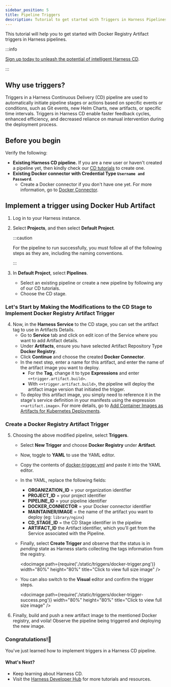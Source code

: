 ```yaml
---
sidebar_position: 5
title: Pipeline Triggers
description: Tutorial to get started with Triggers in Harness Pipelines.
---
```


This tutorial will help you to get started with Docker Registry Artifact triggers in Harness pipelines.

:::info

[Sign up today to unleash the potential of intelligent Harness CD](https://app.harness.io/auth/#/signup/?module=cd&utm_source=website&utm_medium=harness-developer-hub&utm_campaign=cd-plg&utm_content=tutorials-cd-kubernetes-manifest).

:::

## Why use triggers?

Triggers in a Harness Continuous Delivery (CD) pipeline are used to automatically initiate pipeline stages or actions based on specific events or conditions, such as Git events, new Helm Charts, new artifacts, or specific time intervals. Triggers in Harness CD enable faster feedback cycles, enhanced efficiency, and decreased reliance on manual intervention during the deployment process.


## Before you begin

Verify the following:

- **Existing Harness CD pipeline.** If you are a new user or haven't created a pipeline yet, then kindly check our [CD tutorials](/tutorials/cd-pipelines) to create one.
- **Existing Docker connector with Credential Type `Username and Password`**.
    - Create a Docker connector if you don't have one yet. For more information, go to [Docker Connector](/docs/platform/connectors/cloud-providers/ref-cloud-providers/docker-registry-connector-settings-reference).

## Implement a trigger using Docker Hub Artifact


1. Log in to your Harness instance. 
2. Select **Projects**, and then select **Default Project**.

    :::caution

    For the pipeline to run successfully, you must follow all of the following steps as they are, including the naming conventions.

    :::
3. In **Default Project**, select **Pipelines**.
    - Select an existing pipeline or create a new pipeline by following any of our CD tutorials.
    - Choose the CD stage.

### Let's Start by Making the Modifications to the CD Stage to Implement Docker Registry Artifact Trigger

4. Now, in the **Harness Service** to the CD stage, you can set the artifact tag to use in Artifacts Details.
    - Go to **Service** tab and click on edit icon of the Service where you want to add Artifact details.
    - Under **Artifacts**, ensure you have selected Artifact Repository Type **Docker Registry**.
    - Click **Continue** and choose the created **Docker Connector**.
    - In the next step, enter a name for this artifact, and enter the name of the artifact image you want to deploy.
        - For the **Tag**, change it to type **Expressions** and enter `<+trigger.artifact.build>`.
        - With `<+trigger.artifact.build>`, the pipeline will deploy the artifact image version that initiated the trigger.
    - To deploy this artifact image, you simply need to reference it in the stage's service definition in your manifests using the expression `<+artifact.image>`. For more details, go to [Add Container Images as Artifacts for Kubernetes Deployments](https://developer.harness.io/docs/continuous-delivery/deploy-srv-diff-platforms/kubernetes/cd-kubernetes-category/add-artifacts-for-kubernetes-deployments/).

### Create a Docker Registry Artifact Trigger

5. Choosing the above modified pipeline, select **Triggers**.
    - Select **New Trigger** and choose **Docker Registry** under **Artifact**.
    - Now, toggle to **YAML** to use the YAML editor.
    - Copy the contents of [docker-trigger.yml](https://github.com/harness-community/harnesscd-example-apps/blob/master/harness-platform/triggers/docker-trigger.yml) and paste it into the YAML editor.
    - In the YAML, replace the following fields:
      -  **ORGANIZATION_ID** = your organization identifier
      -  **PROJECT_ID** = your project identifier
      -  **PIPELINE_ID** = your pipeline identifier
      -  **DOCKER_CONNECTOR** = your Docker connector identifier
      -  **MAINTAINER/IMAGE** = the name of the artifact you want to deploy (eg: `library/nginx`)
      -  **CD_STAGE_ID** = the CD Stage identifier in the pipeline
      -  **ARTIFACT_ID** the Artifact identifier, which you'll get from the Service associated with the Pipeline.
    - Finally, select **Create Trigger** and observe that the status is in _pending_ state as Harness starts collecting the tags information from the registry.

        <docimage path={require('./static/triggers/docker-trigger.png')} width="80%" height="80%" title="Click to view full size image" />
    
    - You can also switch to the **Visual** editor and confirm the trigger steps.

        <docimage path={require('./static/triggers/docker-trigger-success.png')} width="80%" height="80%" title="Click to view full size image" />

6. Finally, build and push a new artifact image to the mentioned Docker registry, and voila! Observe the pipeline being triggered and deploying the new image.

### Congratulations!🎉

You've just learned how to implement triggers in a Harness CD pipeline.

#### What's Next?

- Keep learning about Harness CD.
- Visit the [Harness Developer Hub](https://developer.harness.io/) for more tutorials and resources.
